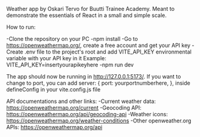 Weather app by Oskari Tervo for Buutti Trainee Academy. Meant to demonstrate the essentials of React in a small and simple scale.

How to run:

-Clone the repository on your PC
-npm install
-Go to https://openweathermap.org/, create a free account and get your API key
-Create .env file to the project's root and add VITE_API_KEY environmental variable with your API key in it
    Example: VITE_API_KEY=insertyourapikeyhere
-npm run dev

The app should now be running in http://127.0.0.1:5173/. If you want to change to port, you can add
server: {
    port: yourportnumberhere,
  },
inside defineConfig in your vite.config.js file


API documentations and other links:
-Current weather data: https://openweathermap.org/current
-Geocoding API: https://openweathermap.org/api/geocoding-api
-Weather icons: https://openweathermap.org/weather-conditions
-Other openweather.org APIs: https://openweathermap.org/api